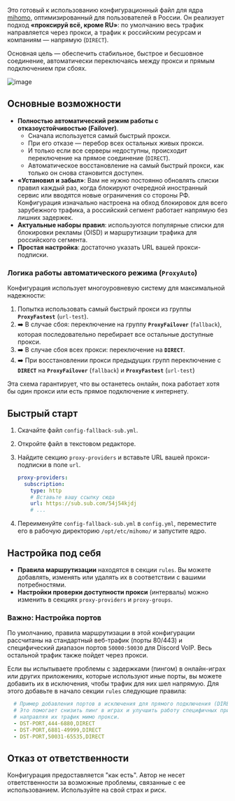 Это готовый к использованию конфигурационный файл для ядра [mihomo](https://github.com/MetaCubeX/mihomo), оптимизированный для пользователей в России. Он реализует подход **«проксируй всё, кроме RU»**: по умолчанию весь трафик направляется через прокси, а трафик к российским ресурсам и компаниям — напрямую (`DIRECT`). 

Основная цель — обеспечить стабильное, быстрое и бесшовное соединение, автоматически переключаясь между прокси и прямым подключением при сбоях.

![image](https://github.com/user-attachments/assets/c39053f9-96a6-4e82-90fb-b3e0c1fdaf97)

## Основные возможности

*   **Полностью автоматический режим работы с отказоустойчивостью (Failover)**.
    *   Сначала используется самый быстрый прокси.
    *   При его отказе — перебор всех остальных живых прокси.
    *   И только если все серверы недоступны, происходит переключение на прямое соединение (`DIRECT`).
    *   Автоматическое восстановление на самый быстрый прокси, как только он снова становится доступен.
*   **«Установил и забыл»**: Вам не нужно постоянно обновлять списки правил каждый раз, когда блокируют очередной иностранный сервис или вводятся новые ограничения со стороны РФ. Конфигурация изначально настроена на обход блокировок для всего зарубежного трафика, а российский сегмент работает напрямую без лишних задержек.
*   **Актуальные наборы правил**: используются популярные списки для блокировки рекламы (OISD) и маршрутизации трафика для российского сегмента.
*   **Простая настройка**: достаточно указать URL вашей прокси-подписки.

### Логика работы автоматического режима (`ProxyAuto`)

Конфигурация использует многоуровневую систему для максимальной надежности:

1.  Попытка использовать самый быстрый прокси из группы **`ProxyFastest`** (`url-test`).
2.  ➡️ В случае сбоя: переключение на группу **`ProxyFailover`** (`fallback`), которая последовательно перебирает все остальные доступные прокси.
3.  ➡️ В случае сбоя всех прокси: переключение на **`DIRECT`**.
4.  ➡️ При восстановлении прокси предыдущих групп переключение с **`DIRECT`** на **`ProxyFailover`** (`fallback`) и **`ProxyFastest`** (`url-test`)

Эта схема гарантирует, что вы останетесь онлайн, пока работает хотя бы один прокси или есть прямое подключение к интернету.

## Быстрый старт

1.  Скачайте файл `config-fallback-sub.yml`.

2.  Откройте файл в текстовом редакторе.

3.  Найдите секцию `proxy-providers` и вставьте URL вашей прокси-подписки в поле `url`.

    ```yaml
    proxy-providers:
      subscription:
        type: http
        # Вставьте вашу ссылку сюда
        url: https://sub.sub.com/54j54kjdj
        # ...
    ```

4.  Переименуйте `config-fallback-sub.yml` в `config.yml`, переместите его в рабочую директорию `/opt/etc/mihomo/` и запустите ядро.

## Настройка под себя

*   **Правила маршрутизации** находятся в секции `rules`. Вы можете добавлять, изменять или удалять их в соответствии с вашими потребностями.
*   **Настройки проверки доступности прокси** (интервалы) можно изменить в секциях `proxy-providers` и `proxy-groups`.

### Важно: Настройка портов

По умолчанию, правила маршрутизации в этой конфигурации рассчитаны на стандартный веб-трафик (порты 80/443) и специфический диапазон портов `50000:50030` для Discord VoIP. Весь остальной трафик также пойдет через прокси.

Если вы испытываете проблемы с задержками (пингом) в онлайн-играх или других приложениях, которые используют иные порты, вы можете добавить их в исключения, чтобы трафик для них шел напрямую. Для этого добавьте в начало секции `rules` следующие правила:

```yaml
  # Пример добавления портов в исключения для прямого подключения (DIRECT).
  # Это помогает снизить пинг в играх и улучшить работу специфичных приложений,
  # направляя их трафик мимо прокси.
  - DST-PORT,444-6880,DIRECT
  - DST-PORT,6881-49999,DIRECT
  - DST-PORT,50031-65535,DIRECT
```

## Отказ от ответственности

Конфигурация предоставляется "как есть". Автор не несет ответственности за возможные проблемы, связанные с ее использованием. Используйте на свой страх и риск.
